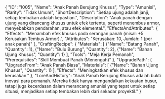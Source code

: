 {
  "ID": "I005",
  "Name": "Anak Panah Berujung Khusus",
  "Type": "Amunisi",
  "Rarity": "Tidak Umum",
  "ShortDescription": "Setiap ujung adalah janji, setiap tembakan adalah kepastian.",
  "Description": "Anak panah dengan ujung yang dirancang khusus untuk efek tertentu, seperti menembus armor, menyebabkan pendarahan, atau efek elemental.",
  "EffectsAndAttributes": {
    "Effects": "Menambah efek khusus pada serangan panah (misal: +5 Kerusakan Tembus Armor).",
    "Attributes": "Kerusakan: 10, Jumlah: 1 (per anak panah)"
  },
  "CraftingRecipe": {
    "Materials": [
      {"Name": "Batang Panah", "Quantity": 1},
      {"Name": "Bulu Burung", "Quantity": 2},
      {"Name": "Bahan Ujung Khusus", "Quantity": 1}
    ],
    "Tools": "Meja Kerja Pemanah",
    "Prerequisites": "Skill Membuat Panah (Menengah)"
  },
  "UpgradePath": {
    "UpgradeFrom": "Anak Panah Biasa",
    "Materials": [
      {"Name": "Bahan Ujung Khusus", "Quantity": 1}
    ],
    "Effects": "Meningkatkan efek khusus dan kerusakan."
  },
  "LoreAndHistory": "Anak Panah Berujung Khusus adalah bukti inovasi para pemanah. Mereka tidak hanya mengandalkan kekuatan busur, tetapi juga kecerdasan dalam merancang amunisi yang tepat untuk setiap situasi, menjadikan setiap tembakan lebih dari sekadar proyektil."
}